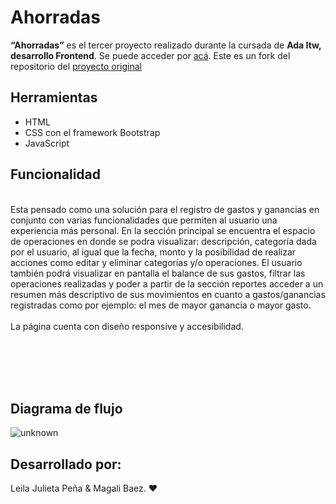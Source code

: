 # Ahorradas
**“Ahorradas”** es el tercer proyecto realizado durante la cursada de **Ada Itw, desarrollo Frontend**.
Se puede acceder por [acá](https://mayaba93.github.io/Ahorradas/). Este es un fork del repositorio del [proyecto original](https://github.com/Mayaba93/Ahorradas)
<br>
## Herramientas
- HTML
- CSS con el framework Bootstrap
- JavaScript
## Funcionalidad
<br>
Esta pensado como una solución para el registro de gastos y ganancias en conjunto con varias funcionalidades que permiten al usuario una experiencia más personal.
En la sección principal se encuentra el espacio de operaciones en donde se podra visualizar: descripción, categoría dada por el usuario, al igual que la fecha, monto y la posibilidad de realizar   acciones como editar y eliminar categorías y/o operaciones.
El usuario también  podrá visualizar en pantalla el balance de sus gastos, filtrar las operaciones realizadas y poder a partir de la sección reportes acceder a un resumen más descriptivo de sus movimientos en cuanto a gastos/ganancias registradas  como por ejemplo: el mes de mayor ganancia o mayor gasto.
 <br>
 <br>
La página cuenta con diseño responsive y accesibilidad.


<br><br>
<br> <br>

## Diagrama de flujo
![unknown](https://i.imgur.com/y6R9m3J.jpg  )

## Desarrollado por:

Leila Julieta Peña & Magali Baez. ❤️
